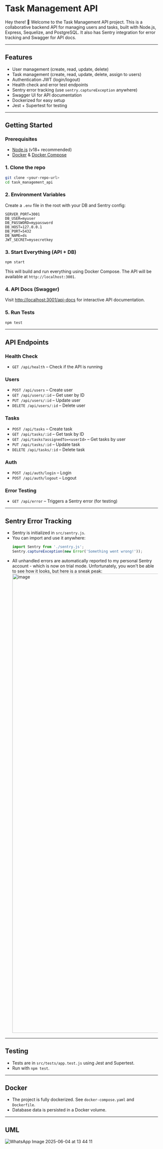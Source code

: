 # Task Management API

Hey there! 👋 Welcome to the Task Management API project. This is a collaborative backend API for managing users and tasks, built with Node.js, Express, Sequelize, and PostgreSQL. It also has Sentry integration for error tracking and Swagger for API docs.

---

## Features
- User management (create, read, update, delete)
- Task management (create, read, update, delete, assign to users)
- Authentication JWT (login/logout)
- Health check and error test endpoints
- Sentry error tracking (use `sentry.captureException` anywhere)
- Swagger UI for API documentation
- Dockerized for easy setup
- Jest + Supertest for testing

---

## Getting Started

### Prerequisites
- [Node.js](https://nodejs.org/) (v18+ recommended)
- [Docker](https://www.docker.com/) & [Docker Compose](https://docs.docker.com/compose/)

### 1. Clone the repo
```sh
git clone <your-repo-url>
cd task_management_api
```

### 2. Environment Variables
Create a `.env` file in the root with your DB and Sentry config:
```
SERVER_PORT=3001
DB_USER=myuser
DB_PASSWORD=mypassword
DB_HOST=127.0.0.1
DB_PORT=5432
DB_NAME=ds
JWT_SECRET=mysecretkey
```

### 3. Start Everything (API + DB)
```sh
npm start
```
This will build and run everything using Docker Compose. The API will be available at `http://localhost:3001`.

### 4. API Docs (Swagger)
Visit [http://localhost:3001/api-docs](http://localhost:3001/api-docs) for interactive API documentation.

### 5. Run Tests
```sh
npm test
```

---

## API Endpoints

### Health Check
- `GET /api/health` – Check if the API is running

### Users
- `POST /api/users` – Create user
- `GET /api/users/:id` – Get user by ID
- `PUT /api/users/:id` – Update user
- `DELETE /api/users/:id` – Delete user

### Tasks
- `POST /api/tasks` – Create task
- `GET /api/tasks/:id` – Get task by ID
- `GET /api/tasks?assignedTo=<userId>` – Get tasks by user
- `PUT /api/tasks/:id` – Update task
- `DELETE /api/tasks/:id` – Delete task

### Auth
- `POST /api/auth/login` – Login
- `POST /api/auth/logout` – Logout

### Error Testing
- `GET /api/error` – Triggers a Sentry error (for testing)

---

## Sentry Error Tracking
- Sentry is initialized in `src/sentry.js`.
- You can import and use it anywhere:
  ```js
  import Sentry from './sentry.js';
  Sentry.captureException(new Error('Something went wrong!'));
  ```
- All unhandled errors are automatically reported to my personal Sentry account - which is now on trial mode. Unfortunately, you won't be able to see how it looks, but here is a sneak peak:
  <img width="1508" alt="image" src="https://github.com/user-attachments/assets/540db9e7-daa2-4160-845c-778f58525200" />


---

## Testing
- Tests are in `src/tests/app.test.js` using Jest and Supertest.
- Run with `npm test`.

---

## Docker
- The project is fully dockerized. See `docker-compose.yaml` and `Dockerfile`.
- Database data is persisted in a Docker volume.

---

## UML

![WhatsApp Image 2025-06-04 at 13 44 11](https://github.com/user-attachments/assets/725e343c-49fa-481c-9cdf-4462eaa20591)


